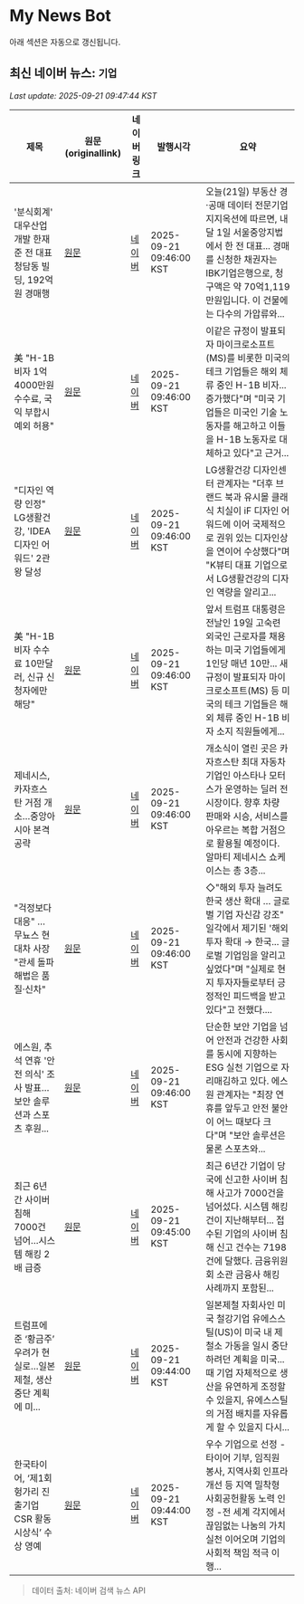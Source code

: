 # My News Bot

아래 섹션은 자동으로 갱신됩니다.

<!-- NEWS:START -->
## 최신 네이버 뉴스: `기업`
_Last update: 2025-09-21 09:47:44 KST_

| 제목 | 원문(originallink) | 네이버 링크 | 발행시각 | 요약 |
|---|---|---|---|---|
| '분식회계' 대우산업개발 한재준 전 대표 청담동 빌딩, 192억원 경매행 | [원문](http://www.yonhapnewstv.co.kr/AKR20250921094545Npv) | [네이버](https://n.news.naver.com/mnews/article/422/0000783490?sid=101) | 2025-09-21 09:46:00 KST | 오늘(21일) 부동산 경·공매 데이터 전문기업 지지옥션에 따르면, 내달 1일 서울중앙지법에서 한 전 대표... 경매를 신청한 채권자는 IBK기업은행으로, 청구액은 약 70억1,119만원입니다. 이 건물에는 다수의 가압류와... |
| 美 "H-1B비자 1억4000만원 수수료, 국익 부합시 예외 허용" | [원문](https://daily.hankooki.com/news/articleView.html?idxno=1273791) | [네이버](https://daily.hankooki.com/news/articleView.html?idxno=1273791) | 2025-09-21 09:46:00 KST | 이같은 규정이 발표되자 마이크로소프트(MS)를 비롯한 미국의 테크 기업들은 해외 체류 중인 H-1B 비자... 증가했다"며 "미국 기업들은 미국인 기술 노동자를 해고하고 이들을 H-1B 노동자로 대체하고 있다"고 근거... |
| "디자인 역량 인정" LG생활건강, 'IDEA 디자인 어워드' 2관왕 달성 | [원문](https://www.financialpost.co.kr/news/articleView.html?idxno=233532) | [네이버](https://www.financialpost.co.kr/news/articleView.html?idxno=233532) | 2025-09-21 09:46:00 KST | LG생활건강 디자인센터 관계자는 "더후 브랜드 북과 유시몰 클래식 치실이 iF 디자인 어워드에 이어 국제적으로 권위 있는 디자인상을 연이어 수상했다"며 "K뷰티 대표 기업으로서 LG생활건강의 디자인 역량을 알리고... |
| 美 "H-1B비자 수수료 10만달러, 신규 신청자에만 해당" | [원문](https://www.cstimes.com/news/articleView.html?idxno=668388) | [네이버](https://www.cstimes.com/news/articleView.html?idxno=668388) | 2025-09-21 09:46:00 KST | 앞서 트럼프 대통령은 전날인 19일 고숙련 외국인 근로자를 채용하는 미국 기업들에게 1인당 매년 10만... 새 규정이 발표되자 마이크로소프트(MS) 등 미국의 테크 기업들은 해외 체류 중인 H-1B 비자 소지 직원들에게... |
| 제네시스, 카자흐스탄 거점 개소…중앙아시아 본격 공략 | [원문](https://www.etoday.co.kr/news/view/2508559) | [네이버](https://www.etoday.co.kr/news/view/2508559) | 2025-09-21 09:46:00 KST | 개소식이 열린 곳은 카자흐스탄 최대 자동차 기업인 아스타나 모터스가 운영하는 딜러 전시장이다. 향후 차량 판매와 시승, 서비스를 아우르는 복합 거점으로 활용될 예정이다. 알마티 제네시스 쇼케이스는 총 3층... |
| "걱정보다 대응" … 무뇨스 현대차 사장 "관세 돌파 해법은 품질·신차" | [원문](https://www.newdaily.co.kr/site/data/html/2025/09/21/2025092100033.html) | [네이버](https://www.newdaily.co.kr/site/data/html/2025/09/21/2025092100033.html) | 2025-09-21 09:46:00 KST | ◇"해외 투자 늘려도 한국 생산 확대 … 글로벌 기업 자신감 강조" 일각에서 제기된 '해외 투자 확대 → 한국... 글로벌 기업임을 알리고 싶었다"며 "실제로 현지 투자자들로부터 긍정적인 피드백을 받고 있다"고 전했다.... |
| 에스원, 추석 연휴 '안전 의식' 조사 발표… 보안 솔루션과 스포츠 후원... | [원문](https://www.stnsports.co.kr/news/articleView.html?idxno=303548) | [네이버](https://m.sports.naver.com/general/article/450/0000142731) | 2025-09-21 09:46:00 KST | 단순한 보안 기업을 넘어 안전과 건강한 사회를 동시에 지향하는 ESG 실천 기업으로 자리매김하고 있다. 에스원 관계자는 "최장 연휴를 앞두고 안전 불안이 어느 때보다 크다"며 "보안 솔루션은 물론 스포츠와... |
| 최근 6년간 사이버침해 7000건 넘어…시스템 해킹 2배 급증 | [원문](https://www.dt.co.kr/article/12019051?ref=naver) | [네이버](https://n.news.naver.com/mnews/article/029/0002983247?sid=105) | 2025-09-21 09:45:00 KST | 최근 6년간 기업이 당국에 신고한 사이버 침해 사고가 7000건을 넘어섰다. 시스템 해킹 건이 지난해부터... 접수된 기업의 사이버 침해 신고 건수는 7198건에 달했다. 금융위원회 소관 금융사 해킹 사례까지 포함된... |
| 트럼프에 준 ‘황금주’ 우려가 현실로…일본제철, 생산중단 계획에 미... | [원문](https://www.hani.co.kr/arti/international/international_general/1219804.html) | [네이버](https://n.news.naver.com/mnews/article/028/0002767377?sid=104) | 2025-09-21 09:44:00 KST | 일본제철 자회사인 미국 철강기업 유에스스틸(US)이 미국 내 제철소 가동을 일시 중단하려던 계획을 미국... 때 기업 자체적으로 생산을 유연하게 조정할 수 있을지, 유에스스틸의 거점 배치를 자유롭게 할 수 있을지 다시... |
| 한국타이어, ‘제1회 헝가리 진출기업 CSR 활동 시상식’ 수상 영예 | [원문](https://www.sportsworldi.com/newsView/20250921503107) | [네이버](https://n.news.naver.com/mnews/article/396/0000721913?sid=103) | 2025-09-21 09:44:00 KST | 우수 기업으로 선정 -타이어 기부, 임직원 봉사, 지역사회 인프라 개선 등 지역 밀착형 사회공헌활동 노력 인정 -전 세계 각지에서 끊임없는 나눔의 가치 실천 이어오며 기업의 사회적 책임 적극 이행... |

> 데이터 출처: 네이버 검색 뉴스 API
<!-- NEWS:END -->

